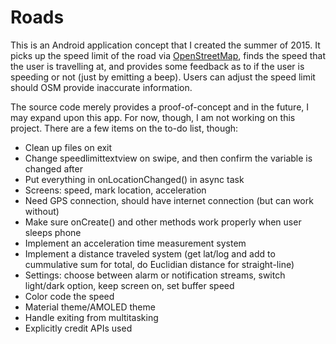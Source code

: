 # Roads

This is an Android application concept that I created the summer of 2015. It picks up the speed limit of the road via [OpenStreetMap](https://www.openstreetmap.org/), finds the speed that the user is travelling at, and provides some feedback as to if the user is speeding or not (just by emitting a beep). Users can adjust the speed limit should OSM provide inaccurate information.

The source code merely provides a proof-of-concept and in the future, I may expand upon this app. For now, though, I am not working on this project. There are a few items on the to-do list, though:

- Clean up files on exit
- Change speedlimittextview on swipe, and then confirm the variable is changed after
- Put everything in onLocationChanged() in async task
- Screens: speed, mark location, acceleration
- Need GPS connection, should have internet connection (but can work without)
- Make sure onCreate() and other methods work properly when user sleeps phone
- Implement an acceleration time measurement system
- Implement a distance traveled system (get lat/log and add to cummulative sum for total, do Euclidian distance for straight-line)
- Settings: choose between alarm or notification streams, switch light/dark option, keep screen on, set buffer speed
- Color code the speed
- Material theme/AMOLED theme
- Handle exiting from multitasking
- Explicitly credit APIs used

